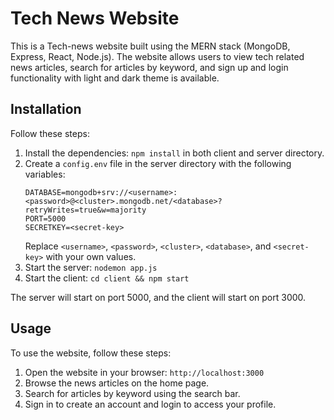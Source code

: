 # Tech News Website

This is a Tech-news website built using the MERN stack (MongoDB, Express, React, Node.js). The website allows users to view tech related news articles, search for articles by keyword, and sign up and login functionality with light and dark theme is available.

## Installation

Follow these steps:

1. Install the dependencies: `npm install` in both client and server directory.
2. Create a `config.env` file in the server directory with the following variables:
   ```
   DATABASE=mongodb+srv://<username>:<password>@<cluster>.mongodb.net/<database>?retryWrites=true&w=majority
   PORT=5000
   SECRETKEY=<secret-key>
   ```
   Replace `<username>`, `<password>`, `<cluster>`, `<database>`, and `<secret-key>` with your own values.
3. Start the server: `nodemon app.js`
4. Start the client: `cd client && npm start`

The server will start on port 5000, and the client will start on port 3000.

## Usage

To use the website, follow these steps:

1. Open the website in your browser: `http://localhost:3000`
2. Browse the news articles on the home page.
3. Search for articles by keyword using the search bar.
4. Sign in to create an account and login to access your profile.

